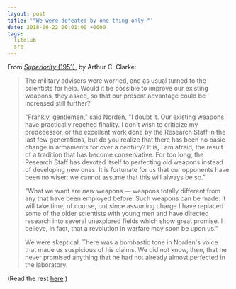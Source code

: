 ```yaml
---
layout: post
title: '"We were defeated by one thing only—"'
date: 2018-06-22 00:01:00 +0000
tags:
  litclub
  sre
---
```


From [_Superiority_ (1951)](http://www.mayofamily.com/RLM/txt_Clarke_Superiority.html),
by Arthur C. Clarke:

> The military advisers were worried, and as usual turned to the scientists for help.
> Would it be possible to improve our existing weapons, they asked, so that our
> present advantage could be increased still further?
>
> "Frankly, gentlemen," said Norden, "I doubt it. Our existing weapons have practically
> reached finality. I don't wish to criticize my predecessor, or the excellent work
> done by the Research Staff in the last few generations, but do you realize that
> there has been no basic change in armaments for over a century? It is, I am afraid,
> the result of a tradition that has become conservative. For too long, the Research
> Staff has devoted itself to perfecting old weapons instead of developing new ones.
> It is fortunate for us that our opponents have been no wiser: we cannot assume
> that this will always be so."
>
> "What we want are _new_ weapons — weapons totally different from any that have been
> employed before. Such weapons can be made: it will take time, of course, but since
> assuming charge I have replaced some of the older scientists with young men and
> have directed research into several unexplored fields which show great promise.
> I believe, in fact, that a revolution in warfare may soon be upon us."
>
> We were skeptical. There was a bombastic tone in Norden's voice that made us
> suspicious of his claims. We did not know, then, that he never promised anything
> that he had not already almost perfected in the laboratory.

(Read the rest [here](https://web.archive.org/web/20180520063130/http://www.mayofamily.com/RLM/txt_Clarke_Superiority.html).)
